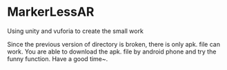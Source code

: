 # MarkerLessAR
Using unity and vuforia to create the small work

Since the previous version of directory is broken, there is only apk. file can work.
You are able to download the apk. file by android phone and try the funny function.
Have a good time~.
